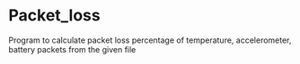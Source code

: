 # Packet_loss
Program to calculate packet loss percentage of temperature, accelerometer, battery packets from the given file
